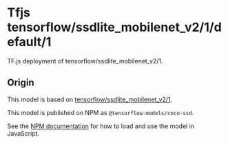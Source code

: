 # Tfjs tensorflow/ssdlite_mobilenet_v2/1/default/1
TF.js deployment of tensorflow/ssdlite_mobilenet_v2/1.

<!-- parent-model: tensorflow/ssdlite_mobilenet_v2/1 -->

## Origin

This model is based on [tensorflow/ssdlite_mobilenet_v2/1](https://tfhub.dev/tensorflow/ssdlite_mobilenet_v2/1).

This model is published on NPM as `@tensorflow-models/coco-ssd`.

See the [NPM documentation](https://www.npmjs.com/package/@tensorflow-models/coco-ssd)
for how to load and use the model in JavaScript.
